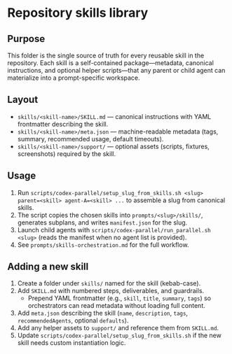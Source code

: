 # Repository skills library

## Purpose
This folder is the single source of truth for every reusable skill in the repository. Each skill is a self-contained package—metadata, canonical instructions, and optional helper scripts—that any parent or child agent can materialize into a prompt-specific workspace.

## Layout
- `skills/<skill-name>/SKILL.md` — canonical instructions with YAML frontmatter describing the skill.
- `skills/<skill-name>/meta.json` — machine-readable metadata (tags, summary, recommended usage, default timeouts).
- `skills/<skill-name>/support/` — optional assets (scripts, fixtures, screenshots) required by the skill.

## Usage
1. Run `scripts/codex-parallel/setup_slug_from_skills.sh <slug> parent=<skill> agent-A=<skill> ...` to assemble a slug from canonical skills.
2. The script copies the chosen skills into `prompts/<slug>/skills/`, generates subplans, and writes `manifest.json` for the slug.
3. Launch child agents with `scripts/codex-parallel/run_parallel.sh <slug>` (reads the manifest when no agent list is provided).
4. See `prompts/skills-orchestration.md` for the full workflow.

## Adding a new skill
1. Create a folder under `skills/` named for the skill (kebab-case).
2. Add `SKILL.md` with numbered steps, deliverables, and guardrails.
   - Prepend YAML frontmatter (e.g., `skill`, `title`, `summary`, `tags`) so orchestrators can read metadata without loading full content.
3. Add `meta.json` describing the skill (`name`, `description`, `tags`, `recommendedAgents`, optional `defaults`).
4. Add any helper assets to `support/` and reference them from `SKILL.md`.
5. Update `scripts/codex-parallel/setup_slug_from_skills.sh` if the new skill needs custom instantiation logic.

